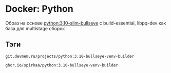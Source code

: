 # Docker: Python

Образ на основе [python:3.10-slim-bullseye](https://hub.docker.com/_/python) с build-essential, libpq-dev как база для multistage сборок

## Тэги

    git.devmem.ru/projects/python:3.10-bullseye-venv-builder

    ghcr.io/spirkaa/python:3.10-bullseye-venv-builder
